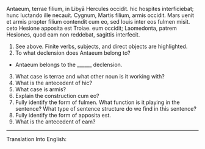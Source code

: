 Antaeum, terrae filium, in Libyā Hercules occidit. hic hospites interficiebat; hunc luctando ille necauit. Cygnum, Martis filium, armis occidit. Mars uenit et armis propter filium contendit cum eo, sed Iouis inter eos fulmen misit. ceto Hesione apposita est Troiae. eum occidit; Laomedonta, patrem Hesiones, quod eam non reddebat, sagittis interfecit.

1. See above. Finite verbs, subjects, and direct objects are highlighted.
2. To what declension does Antaeum belong to?
- Antaeum belongs to the ______ declension.
3. What case is terrae and what other noun is it working with?
4. What is the antecedent of hic?
5. What case is armis?
6. Explain the construction cum eo?
7. Fully identify the form of fulmen. What function is it playing in the sentence? What type of sentence structure do we find in this sentence?
8. Fully identify the form of apposita est.
9. What is the antecedent of eam?

---
Translation Into English: 
